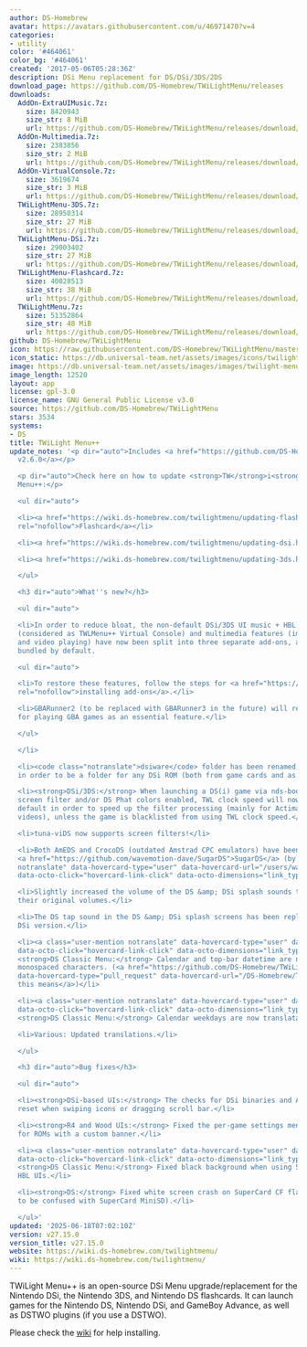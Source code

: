 ```yaml
---
author: DS-Homebrew
avatar: https://avatars.githubusercontent.com/u/46971470?v=4
categories:
- utility
color: '#464061'
color_bg: '#464061'
created: '2017-05-06T05:28:36Z'
description: DSi Menu replacement for DS/DSi/3DS/2DS
download_page: https://github.com/DS-Homebrew/TWiLightMenu/releases
downloads:
  AddOn-ExtraUIMusic.7z:
    size: 8420943
    size_str: 8 MiB
    url: https://github.com/DS-Homebrew/TWiLightMenu/releases/download/v27.15.0/AddOn-ExtraUIMusic.7z
  AddOn-Multimedia.7z:
    size: 2383856
    size_str: 2 MiB
    url: https://github.com/DS-Homebrew/TWiLightMenu/releases/download/v27.15.0/AddOn-Multimedia.7z
  AddOn-VirtualConsole.7z:
    size: 3619674
    size_str: 3 MiB
    url: https://github.com/DS-Homebrew/TWiLightMenu/releases/download/v27.15.0/AddOn-VirtualConsole.7z
  TWiLightMenu-3DS.7z:
    size: 28950314
    size_str: 27 MiB
    url: https://github.com/DS-Homebrew/TWiLightMenu/releases/download/v27.15.0/TWiLightMenu-3DS.7z
  TWiLightMenu-DSi.7z:
    size: 29003402
    size_str: 27 MiB
    url: https://github.com/DS-Homebrew/TWiLightMenu/releases/download/v27.15.0/TWiLightMenu-DSi.7z
  TWiLightMenu-Flashcard.7z:
    size: 40028513
    size_str: 38 MiB
    url: https://github.com/DS-Homebrew/TWiLightMenu/releases/download/v27.15.0/TWiLightMenu-Flashcard.7z
  TWiLightMenu.7z:
    size: 51352864
    size_str: 48 MiB
    url: https://github.com/DS-Homebrew/TWiLightMenu/releases/download/v27.15.0/TWiLightMenu.7z
github: DS-Homebrew/TWiLightMenu
icon: https://raw.githubusercontent.com/DS-Homebrew/TWiLightMenu/master/booter/Twilight%2B%2B-animated%20icon-fix.gif
icon_static: https://db.universal-team.net/assets/images/icons/twilight-menu.png
image: https://db.universal-team.net/assets/images/images/twilight-menu.png
image_length: 12520
layout: app
license: gpl-3.0
license_name: GNU General Public License v3.0
source: https://github.com/DS-Homebrew/TWiLightMenu
stars: 3534
systems:
- DS
title: TWiLight Menu++
update_notes: '<p dir="auto">Includes <a href="https://github.com/DS-Homebrew/nds-bootstrap/releases/tag/v2.6.0">nds-bootstrap
  v2.6.0</a></p>

  <p dir="auto">Check here on how to update <strong>TW</strong>i<strong>L</strong>ight
  Menu++:</p>

  <ul dir="auto">

  <li><a href="https://wiki.ds-homebrew.com/twilightmenu/updating-flashcard.html"
  rel="nofollow">Flashcard</a></li>

  <li><a href="https://wiki.ds-homebrew.com/twilightmenu/updating-dsi.html" rel="nofollow">DSi</a></li>

  <li><a href="https://wiki.ds-homebrew.com/twilightmenu/updating-3ds.html" rel="nofollow">3DS</a></li>

  </ul>

  <h3 dir="auto">What''s new?</h3>

  <ul dir="auto">

  <li>In order to reduce bloat, the non-default DSi/3DS UI music + HBL music, emulators
  (considered as TWLMenu++ Virtual Console) and multimedia features (image viewing
  and video playing) have now been split into three separate add-ons, and are no longer
  bundled by default.

  <ul dir="auto">

  <li>To restore these features, follow the steps for <a href="https://wiki.ds-homebrew.com/twilightmenu/installing-addons"
  rel="nofollow">installing add-ons</a>.</li>

  <li>GBARunner2 (to be replaced with GBARunner3 in the future) will remain bundled
  for playing GBA games as an essential feature.</li>

  </ul>

  </li>

  <li><code class="notranslate">dsiware</code> folder has been renamed to <code class="notranslate">dsi</code>
  in order to be a folder for any DSi ROM (both from game cards and as DSiWare).</li>

  <li><strong>DSi/3DS:</strong> When launching a DS(i) game via nds-bootstrap with
  screen filter and/or DS Phat colors enabled, TWL clock speed will now be used by
  default in order to speed up the filter processing (mainly for Actimagine/Mobiclip
  videos), unless the game is blacklisted from using TWL clock speed.</li>

  <li>tuna-viDS now supports screen filters!</li>

  <li>Both AmEDS and CrocoDS (outdated Amstrad CPC emulators) have been replaced with
  <a href="https://github.com/wavemotion-dave/SugarDS">SugarDS</a> (by <a class="user-mention
  notranslate" data-hovercard-type="user" data-hovercard-url="/users/wavemotion-dave/hovercard"
  data-octo-click="hovercard-link-click" data-octo-dimensions="link_type:self" href="https://github.com/wavemotion-dave">@wavemotion-dave</a>)!</li>

  <li>Slightly increased the volume of the DS &amp; DSi splash sounds to closely match
  their original volumes.</li>

  <li>The DS tap sound in the DS &amp; DSi splash screens has been replaced with the
  DSi version.</li>

  <li><a class="user-mention notranslate" data-hovercard-type="user" data-hovercard-url="/users/mentusfentus/hovercard"
  data-octo-click="hovercard-link-click" data-octo-dimensions="link_type:self" href="https://github.com/mentusfentus">@mentusfentus</a>:
  <strong>DS Classic Menu:</strong> Calendar and top-bar datetime are now drawn using
  monospaced characters. (<a href="https://github.com/DS-Homebrew/TWiLightMenu/pull/2534"
  data-hovercard-type="pull_request" data-hovercard-url="/DS-Homebrew/TWiLightMenu/pull/2534/hovercard">What
  this means</a>)</li>

  <li><a class="user-mention notranslate" data-hovercard-type="user" data-hovercard-url="/users/mentusfentus/hovercard"
  data-octo-click="hovercard-link-click" data-octo-dimensions="link_type:self" href="https://github.com/mentusfentus">@mentusfentus</a>:
  <strong>DS Classic Menu:</strong> Calendar weekdays are now translatable!</li>

  <li>Various: Updated translations.</li>

  </ul>

  <h3 dir="auto">Bug fixes</h3>

  <ul dir="auto">

  <li><strong>DSi-based UIs:</strong> The checks for DSi binaries and AP-patch now
  reset when swiping icons or dragging scroll bar.</li>

  <li><strong>R4 and Wood UIs:</strong> Fixed the per-game settings menu not appearing
  for ROMs with a custom banner.</li>

  <li><a class="user-mention notranslate" data-hovercard-type="user" data-hovercard-url="/users/mentusfentus/hovercard"
  data-octo-click="hovercard-link-click" data-octo-dimensions="link_type:self" href="https://github.com/mentusfentus">@mentusfentus</a>:
  <strong>DS Classic Menu:</strong> Fixed black background when using Saturn &amp;
  HBL UIs.</li>

  <li><strong>DS:</strong> Fixed white screen crash on SuperCard CF flashcards (not
  to be confused with SuperCard MiniSD).</li>

  </ul>'
updated: '2025-06-18T07:02:10Z'
version: v27.15.0
version_title: v27.15.0
website: https://wiki.ds-homebrew.com/twilightmenu/
wiki: https://wiki.ds-homebrew.com/twilightmenu/
---
```

TWiLight Menu++ is an open-source DSi Menu upgrade/replacement for the Nintendo DSi, the Nintendo 3DS, and Nintendo DS flashcards. It can launch games for the Nintendo DS, Nintendo DSi, and GameBoy Advance, as well as DSTWO plugins (if you use a DSTWO).

Please check the [wiki](https://wiki.ds-homebrew.com/twilightmenu/) for help installing.